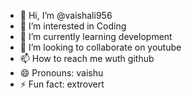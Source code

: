 - 👋 Hi, I’m @vaishali956
- 👀 I’m interested in Coding
- 🌱 I’m currently learning development
- 💞️ I’m looking to collaborate on youtube
- 📫 How to reach me wuth github
- 😄 Pronouns: vaishu
- ⚡ Fun fact: extrovert

<!---
vaishali956/vaishali956 is a ✨ special ✨ repository because its `README.md` (this file) appears on your GitHub profile.
You can click the Preview link to take a look at your changes.
--->

